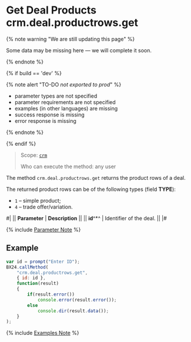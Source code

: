# Get Deal Products crm.deal.productrows.get

{% note warning "We are still updating this page" %}

Some data may be missing here — we will complete it soon.

{% endnote %}

{% if build == 'dev' %}

{% note alert "TO-DO _not exported to prod_" %}

- parameter types are not specified
- parameter requirements are not specified
- examples (in other languages) are missing
- success response is missing
- error response is missing

{% endnote %}

{% endif %}

> Scope: [`crm`](../../scopes/permissions.md)
>
> Who can execute the method: any user

The method `crm.deal.productrows.get` returns the product rows of a deal.

The returned product rows can be of the following types (field **TYPE**):

- `1` – simple product;
- `4` – trade offer/variation.

#|
|| **Parameter** | **Description** ||
|| **id**^*^ | Identifier of the deal. ||
|#

{% include [Parameter Note](../../../_includes/required.md) %}

## Example

```js
var id = prompt("Enter ID");
BX24.callMethod(
    "crm.deal.productrows.get",
    { id: id },
    function(result)
    {
        if(result.error())
            console.error(result.error());
        else
            console.dir(result.data());
    }
);
```

{% include [Examples Note](../../../_includes/examples.md) %}